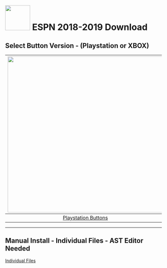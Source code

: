 # <img width="80" src="https://github.com/dylanhale/ScorebugMods/blob/main/assets/images/ESPN15-20.png"> ESPN 2018-2019 Download


## Select Button Version - (Playstation or XBOX)
| <img width="500" src="https://github.com/dylanhale/ScorebugMods/blob/main/assets/images/PlaystationC.png">  | <img width="500" src="https://github.com/dylanhale/ScorebugMods/blob/main/assets/images/XboxC.png">
|:---:|:---:|
| [Playstation Buttons](https://www.mediafire.com/file/xl25flx28i6nr10/ESPN1819-PSButtons.rar/file) | [XBOX Buttons](https://www.mediafire.com/file/dy9lszvgs84z5tb/ESPN1819-XboxButtons.rar/file) |

---------
## Manual Install - Individual Files - AST Editor Needed
[Individual Files](https://www.mediafire.com/file/h82dz6ya4li9013/ESPN1819-Individual.rar/file)
